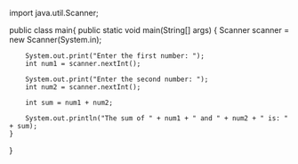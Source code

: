 import java.util.Scanner;

public class main{
    public static void main(String[] args) {
        Scanner scanner = new Scanner(System.in);

        System.out.print("Enter the first number: ");
        int num1 = scanner.nextInt();

        System.out.print("Enter the second number: ");
        int num2 = scanner.nextInt();

        int sum = num1 + num2;

        System.out.println("The sum of " + num1 + " and " + num2 + " is: " + sum);
    }
}
